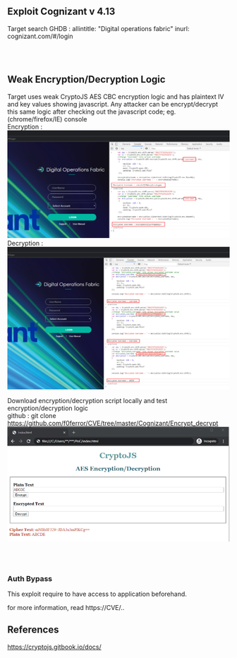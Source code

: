 ## Exploit Cognizant v 4.13 

Target search 
GHDB : 
allintitle: "Digital operations fabric"
inurl: cognizant.com/#/login
	
<br />
<br />

## Weak Encryption/Decryption Logic
Target uses weak CryptoJS AES CBC encryption logic and has plaintext IV and key values showing javascript. Any attacker can be encrypt/decrypt this same logic after checking out the javascript code; eg. (chrome/firefox/IE) console
<br />
Encryption : 
![image](https://github.com/f0ferror/CVE/blob/master/Cognizant/Encrypt_decrypt/poc_screenshot/weak_encryption_PoC.png)
<br />
Decryption : 
![image](https://github.com/f0ferror/CVE/blob/master/Cognizant/Encrypt_decrypt/poc_screenshot/weak_decryption_PoC.png)
<br />

Download encryption/decryption script locally and test encryption/decryption logic <br />
github : git clone https://github.com/f0ferror/CVE/tree/master/Cognizant/Encrypt_decrypt
![image](https://github.com/f0ferror/CVE/blob/master/Cognizant/Encrypt_decrypt/poc_screenshot/cryptojs_code.png)

<br /><br />
### Auth Bypass
This exploit require to have access to application beforehand. 
 
  

for more information, read https://CVE/..


## References 
https://cryptojs.gitbook.io/docs/
